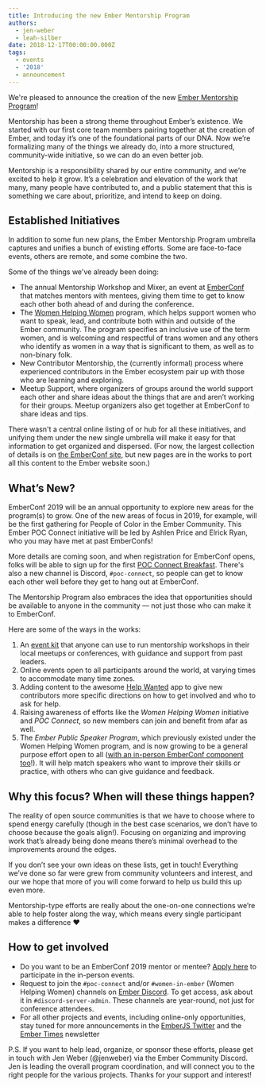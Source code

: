 ```yaml
---
title: Introducing the new Ember Mentorship Program
authors:
  - jen-weber
  - leah-silber
date: 2018-12-17T00:00:00.000Z
tags:
  - events
  - '2018'
  - announcement
---
```



We're pleased to announce the creation of the new [Ember Mentorship Program](https://emberconf.com/mentorship-program.html)!

Mentorship has been a strong theme throughout Ember’s existence. We started with our first core team members pairing together at the creation of Ember, and today it’s one of the foundational parts of our DNA. Now we’re formalizing many of the things we already do, into a more structured, community-wide initiative, so we can do an even better job.

Mentorship is a responsibility shared by our entire community, and we’re excited to help it grow. It’s a celebration and elevation of the work that many, many people have contributed to, and a public statement that this is something we care about, prioritize, and intend to keep on doing.

## Established Initiatives

In addition to some fun new plans, the Ember Mentorship Program umbrella captures and unifies a bunch of existing efforts. Some are face-to-face events, others are remote, and some combine the two.

<!--alex disable gals-men-->
<!--alex disable women-->

Some of the things we've already been doing:

- The annual Mentorship Workshop and Mixer, an event at [EmberConf](https://emberconf.com) that matches mentors with mentees, giving them time to get to know each other both ahead of and during the conference.
- The [Women Helping Women](https://emberconf.com/mentorship-program.html#women-helping-women) program, which helps support women who want to speak, lead, and contribute both within and outside of the Ember community. The program specifies an inclusive use of the term women, and is welcoming and respectful of trans women and any others who identify as women in a way that is significant to them, as well as to non-binary folk.
- New Contributor Mentorship, the (currently informal) process where experienced contributors in the Ember ecosystem pair up with those who are learning and exploring.
- Meetup Support, where organizers of groups around the world support each other and share ideas about the things that are and aren’t working for their groups. Meetup organizers also get together at EmberConf to share ideas and tips.

There wasn't a central online listing of or hub for all these initiatives, and unifying them under the new single umbrella will make it easy for that information to get organized and dispersed. (For now, the largest collection of details is on [the EmberConf site](https://emberconf.com/mentorship-program.html), but new pages are in the works to port all this content to the Ember website soon.)

## What’s New?

EmberConf 2019 will be an annual opportunity to explore new areas for the program(s) to grow. One of the new areas of focus in 2019, for example, will be the first gathering for People of Color in the Ember Community. This Ember POC Connect initiative will be led by Ashlen Price and Elrick Ryan, who you may have met at past EmberConfs!

More details are coming soon, and when registration for EmberConf opens, folks will be able to sign up for the first [POC Connect Breakfast](https://emberconf.com/inclusiveness-at-emberconf.html). There's also a new channel is Discord, `#poc-connect`, so people can get to know each other well before they get to hang out at EmberConf.

The Mentorship Program also embraces the idea that opportunities should be available to anyone in the community — not just those who can make it to EmberConf.

Here are some of the ways in the works:

1. An [event kit](https://github.com/ember-learn/mentorship-workshop) that anyone can use to run mentorship workshops in their local meetups or conferences, with guidance and support from past leaders.
2. Online events open to all participants around the world, at varying times to accommodate many time zones.
3. Adding content to the awesome [Help Wanted](https://help-wanted.emberjs.com/) app to give new contributors more specific directions on how to get involved and who to ask for help.
4. Raising awareness of efforts like the _Women Helping Women_ initiative and _POC Connect_, so new members can join and benefit from afar as well.
5. The _Ember Public Speaker Program_, which previously existed under the Women Helping Women program, and is now growing to be a general purpose effort open to all ([with an in-person EmberConf component too](https://emberconf.com/mentorship-program.html#evangelism)!). It will help match speakers who want to improve their skills or practice, with others who can give guidance and feedback.


## Why this focus? When will these things happen?

The reality of open source communities is that we have to choose where to spend energy carefully (though in the best case scenarios, we don’t have to choose because the goals align!). Focusing on organizing and improving work that’s already being done means there’s minimal overhead to the improvements around the edges.

If you don’t see your own ideas on these lists, get in touch! Everything we’ve done so far were grew from community volunteers and interest, and our we hope that more of you will come forward to help us build this up even more.

Mentorship-type efforts are really about the one-on-one connections we’re able to help foster along the way, which means every single participant makes a difference &hearts;


## How to get involved

- Do you want to be an EmberConf 2019 mentor or mentee? [Apply here](https://tilde.wufoo.com/forms/k13gtb5o0x2afmw/) to participate in the in-person events.
- Request to join the `#poc-connect` and/or `#women-in-ember` (Women Helping Women) channels on [Ember Discord](https://discordapp.com/invite/zT3asNS). To get access, ask about it in `#discord-server-admin`. These channels are year-round, not just for conference attendees.
- For all other projects and events, including online-only opportunities, stay tuned for more announcements in the [EmberJS Twitter](https://twitter.com/emberjs) and the [Ember Times](https://the-emberjs-times.ongoodbits.com/) newsletter

P.S. If you want to help lead, organize, or sponsor these efforts, please get in touch with Jen Weber (@jenweber) via the Ember Community Discord. Jen is leading the overall program coordination, and will connect you to the right people for the various projects. Thanks for your support and interest!
